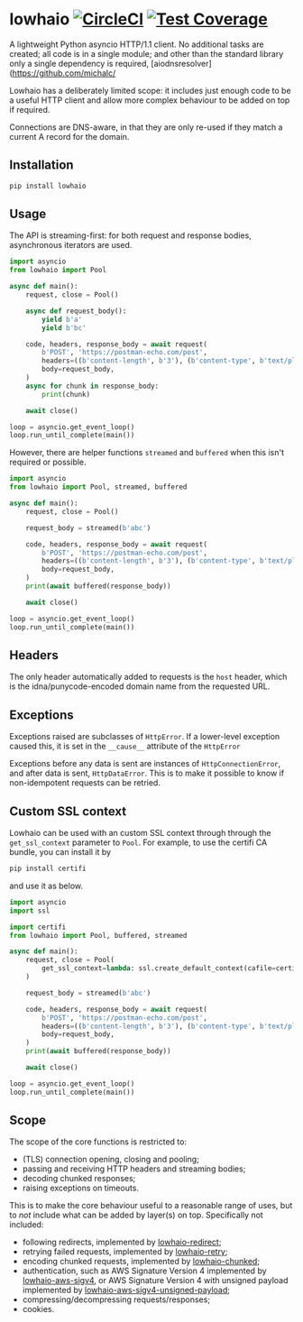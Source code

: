 # lowhaio [![CircleCI](https://circleci.com/gh/michalc/lowhaio.svg?style=svg)](https://circleci.com/gh/michalc/lowhaio) [![Test Coverage](https://api.codeclimate.com/v1/badges/418d72f1de909bff27b6/test_coverage)](https://codeclimate.com/github/michalc/lowhaio/test_coverage)

A lightweight Python asyncio HTTP/1.1 client. No additional tasks are created; all code is in a single module; and other than the standard library only a single dependency is required, [aiodnsresolver](https://github.com/michalc/

Lowhaio has a deliberately limited scope: it includes just enough code to be a useful HTTP client and allow more complex behaviour to be added on top if required.

Connections are DNS-aware, in that they are only re-used if they match a current A record for the domain.


## Installation

```bash
pip install lowhaio
```


## Usage

The API is streaming-first: for both request and response bodies, asynchronous iterators are used.

```python
import asyncio
from lowhaio import Pool

async def main():
    request, close = Pool()

    async def request_body():
        yield b'a'
        yield b'bc'

    code, headers, response_body = await request(
        b'POST', 'https://postman-echo.com/post',
        headers=((b'content-length', b'3'), (b'content-type', b'text/plain'),),
        body=request_body,
    )
    async for chunk in response_body:
        print(chunk)

    await close()

loop = asyncio.get_event_loop()
loop.run_until_complete(main())
```

However, there are helper functions `streamed` and `buffered` when this isn't required or possible.

```python
import asyncio
from lowhaio import Pool, streamed, buffered

async def main():
    request, close = Pool()

    request_body = streamed(b'abc')

    code, headers, response_body = await request(
        b'POST', 'https://postman-echo.com/post',
        headers=((b'content-length', b'3'), (b'content-type', b'text/plain'),),
        body=request_body,
    )
    print(await buffered(response_body))

    await close()

loop = asyncio.get_event_loop()
loop.run_until_complete(main())
```


## Headers

The only header automatically added to requests is the `host` header, which is the idna/punycode-encoded domain name from the requested URL.


## Exceptions

Exceptions raised are subclasses of `HttpError`. If a lower-level exception caused this, it is set in the `__cause__` attribute of the `HttpError`

Exceptions before any data is sent are instances of `HttpConnectionError`, and after data is sent, `HttpDataError`. This is to make it possible to know if non-idempotent requests can be retried.


## Custom SSL context

Lowhaio can be used with an custom SSL context through through the `get_ssl_context` parameter to `Pool`. For example, to use the certifi CA bundle, you can install it by

```bash
pip install certifi
```

and use it as below.

```python
import asyncio
import ssl

import certifi
from lowhaio import Pool, buffered, streamed

async def main():
    request, close = Pool(
        get_ssl_context=lambda: ssl.create_default_context(cafile=certifi.where()),
    )

    request_body = streamed(b'abc')

    code, headers, response_body = await request(
        b'POST', 'https://postman-echo.com/post',
        headers=((b'content-length', b'3'), (b'content-type', b'text/plain'),),
        body=request_body,
    )
    print(await buffered(response_body))

    await close()

loop = asyncio.get_event_loop()
loop.run_until_complete(main())
```


## Scope

The scope of the core functions is restricted to:

- (TLS) connection opening, closing and pooling;
- passing and receiving HTTP headers and streaming bodies;
- decoding chunked responses;
- raising exceptions on timeouts.

This is to make the core behaviour useful to a reasonable range of uses, but to _not_ include what can be added by layer(s) on top. Specifically not included:

- following redirects, implemented by [lowhaio-redirect](https://github.com/michalc/lowhaio-redirect);
- retrying failed requests, implemented by [lowhaio-retry](https://github.com/michalc/lowhaio-retry);
- encoding chunked requests, implemented by [lowhaio-chunked](https://github.com/michalc/lowhaio-chunked);
- authentication, such as AWS Signature Version 4 implemented by [lowhaio-aws-sigv4](https://github.com/michalc/lowhaio-aws-sigv4), or AWS Signature Version 4 with unsigned payload implemented by [lowhaio-aws-sigv4-unsigned-payload](https://github.com/michalc/lowhaio-aws-sigv4-unsigned-payload);
- compressing/decompressing requests/responses;
- cookies.
